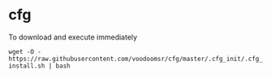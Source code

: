 # cfg

To download and execute immediately 

`wget -O - https://raw.githubusercontent.com/voodoomsr/cfg/master/.cfg_init/.cfg_install.sh | bash`

